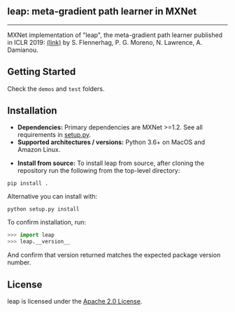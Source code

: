 ## leap: meta-gradient path learner in MXNet

--------------------------------------------------------------------------------

MXNet implementation of  "leap", the meta-gradient path learner published in ICLR 2019: [(link)](https://arxiv.org/abs/1812.01054) by S. Flennerhag, P. G. Moreno, N. Lawrence, A. Damianou.


## Getting Started
Check the `demos` and `test` folders. 


## Installation
* __Dependencies:__
Primary dependencies are MXNet >=1.2. See all requirements in [setup.py](setup.py).
* __Supported architectures / versions:__
Python 3.6+ on MacOS and Amazon Linux. 


-  __Install from source:__
To install leap from source, after cloning the repository run the following from the top-level directory:
```
pip install .
```

Alternative you can install with:
```
python setup.py install 
```

To confirm installation, run:
```python
>>> import leap
>>> leap.__version__
```
And confirm that version returned matches the expected package version number.


## License

leap is licensed under the [Apache 2.0 License](LICENSE).
